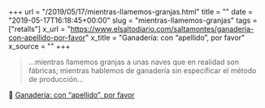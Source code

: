 +++
url = "/2019/05/17/mientras-llamemos-granjas.html"
title = ""
date = "2019-05-17T16:18:45+00:00"
slug = "mientras-llamemos-granjas"
tags = ["retalls"]
x_url = "https://www.elsaltodiario.com/saltamontes/ganaderia-con-apellido-por-favor"
x_title = "Ganadería: con “apellido”, por favor"
x_source = ""
+++

> …mientras llamemos granjas a unas naves que en realidad son fábricas; mientras hablemos de ganadería sin especificar el método de producción…

📎 [Ganadería: con “apellido”, por favor](https://www.elsaltodiario.com/saltamontes/ganaderia-con-apellido-por-favor)
